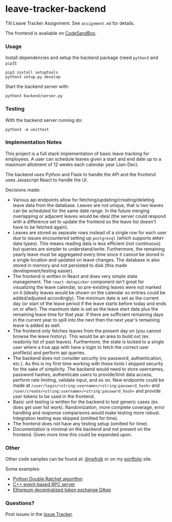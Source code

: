 # leave-tracker-backend

Tilt Leave Tracker Assignment. See `assignment.md` for details.

The frontend is available on [CodeSandBox](https://codesandbox.io/s/leave-tracker-client-egd6d).

### Usage

Install dependencies and setup the backend package (need `python3` and `pip3`):

```
pip3 install setuptools
python3 setup.py develop
```

Start the backend server with:

```
python3 backend/server.py
```

### Testing

With the backend server running do:

```
python3 -m unittest
```

### Implementation Notes

This project is a full stack implementation of basic leave tracking for employees. A user can schedule leaves given a start and end date up to a maximum allotment of 12 weeks each calendar year (Jan-Dec).

The backend uses Python and Flask to handle the API and the frontend uses Javascript React to handle the UI.

Decisions made:

-   Various api endpoints allow for fetching/updating/creating/deleting leave data from the database. Leaves are not unique, that is two leaves can be scheduled for the same date range. In the future merging overlapping or adjacent leaves would be ideal (the server could respond with a difference set to update the frontend so the leave list doesn't have to be fetched again).
-   Leaves are stored as separate rows instead of a single row for each user due to issues encountered setting up `postgresql` (which supports `ARRAY` data types). This means reading data is less efficient (not continuous) but queries are simpler to understand/write. Furthermore, the remaining yearly leave must be aggregated every time since it cannot be stored in a single location and updated on leave changes. The database is also stored in memory and not persisted to disk (this made development/testing easier).
-   The frontend is written in React and does very simple state management. The `react-datepicker` component isn't great for visualizing the leave calendar, so pre-existing leaves were not marked on it (ideally leaves would be shown on the calendar so entries could be added/adjusted accordingly). The minimum date is set as the current day (or start of the leave period if the leave starts before today and ends on or after). The maximum date is set as the leave start date plus the remaining leave time for that year. If there are sufficient remaining days in the current year to spill into the next then the next year's remaining leave is added as well.
-   The frontend only fetches leaves from the present day on (you cannot browse the leave history). This would be an area to build out (ex. readonly list of past leaves). Furthermore, the state is locked to a single user where a true app with have a login to fetch the correct user profile(s) and perform api queries.
-   The backend does not consider security (no password, authentication, etc.). As this is my first time working with these tools I skipped security for the sake of simplicity. The backend would need to store usernames, password hashes, authenticate users to provide/limit data access, perform rate limiting, validate input, and so on. New endpoints could be made at `/user/login/<string:username>/<string:password_hash>` and `/user/create/<string:username>/<string:password_hash>` and provide user tokens to be used in the frontend.
-   Basic unit testing is written for the backend to test generic cases (ex. does get user list work). Randomization, more complete coverage, error handling and response comparisons would make testing more robust. Integration testing was skipped (omitted for time).
-   The frontend does not have any testing setup (omitted for time).
-   Documentation is minimal on the backend and not present on the frontend. Given more time this could be expanded upon.

### Other

Other code samples can be found at: [@nefrob](https://github.com/nefrob) or on my [portfolio](https://nefrob.github.io/) site.

Some examples:

-   [Python Double Ratchet algorithm](https://github.com/nefrob/double-ratchet-alg)
-   [C++ event-based RPC server](https://github.com/nefrob/cpp-rpc)
-   [Ethereum decentralized token exchange DApp](https://github.com/nefrob/sandman-swap)

### Questions?

Post issues in the [Issue Tracker](https://github.com/nefrob/leave-tracker-backend/issues).
